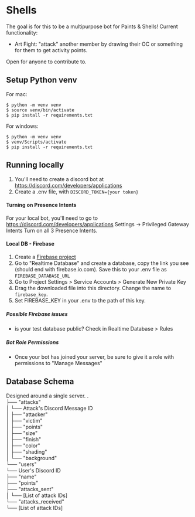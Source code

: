 # Shells

The goal is for this to be a multipurpose bot for Paints & Shells! Current functionality:

- Art Fight: "attack" another member by drawing their OC or something for them to get activity points.

Open for anyone to contribute to.

## Setup Python venv

For mac:

```
$ python -m venv venv
$ source venv/bin/activate
$ pip install -r requirements.txt
```

For windows:

```
$ python -m venv venv
$ venv/Scripts/activate
$ pip install -r requirements.txt
```

## Running locally

1. You'll need to create a discord bot at https://discord.com/developers/applications
2. Create a .env file, with `DISCORD_TOKEN={your token}`

#### Turning on Presence Intents

For your local bot, you'll need to go to https://discord.com/developers/applications
Settings -> Privileged Gateway Intents
Turn on all 3 Presence Intents.

#### Local DB - Firebase

1. Create a [Firebase project](https://console.firebase.google.com/u/0/)
2. Go to "Realtime Database" and create a database, copy the link you see (should end with firebase.io.com). Save this to your .env file as `FIREBASE_DATABASE_URL`
3. Go to Project Settings > Service Accounts > Generate New Private Key
4. Drag the downloaded file into this directory. Change the name to `firebase_key`.
5. Set FIREBASE_KEY in your .env to the path of this key.

##### Possible Firebase issues
* is your test database public? Check in Realtime Database > Rules

##### Bot Role Permissions
* Once your bot has joined your server, be sure to give it a role with permissions to "Manage Messages"

## Database Schema

Designed around a single server.
.  
├── "attacks"  
│   └── Attack's Discord Message ID  
│       ├── "attacker"  
│       ├── "victim"  
│       ├── "points"    
│       ├── "size"  
│       ├── "finish"  
│       ├── "color"  
│       ├── "shading"  
│       └── "background"  
└── "users"  
    └── User's Discord ID  
        ├── "name"  
        ├── "points"  
        ├── "attacks_sent"  
        │   └── [List of attack IDs]  
        └── "attacks_received"  
            └── [List of attack IDs]  
